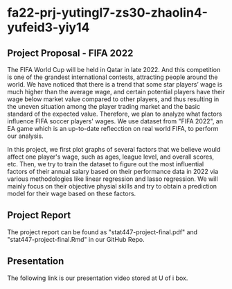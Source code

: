 # fa22-prj-yutingl7-zs30-zhaolin4-yufeid3-yiy14

## Project Proposal - FIFA 2022
The FIFA World Cup will be held in Qatar in late 2022. And this competition is one of the grandest international contests, attracting people around the world.  We have noticed that there is a trend that some star players’ wage is much higher than the average wage, and certain potential players have their wage below market value compared to other players, and thus resulting in the uneven situation among the player trading market and the basic standard of the expected value. Therefore, we plan to analyze what factors influence FIFA soccer players' wages. We use dataset from "FIFA 2022", an EA game which is an up-to-date reflecction on real world FIFA, to perform our analysis.  

In this project, we first plot graphs of several factors that we believe would affect one player's wage, such as ages, league level, and overall scores, etc. Then, we try to train the dataset to figure out the most influential factors of their annual salary based on their performance data in 2022 via various methodologies like linear regression and lasso regression. We will mainly focus on their objective physial skills and try to obtain a prediction model for their wage based on these factors. 

## Project Report
The project report can be found as "stat447-project-final.pdf" and "stat447-project-final.Rmd" in our GitHub Repo.

## Presentation
The following link is our presentation video stored at U of i box. 




